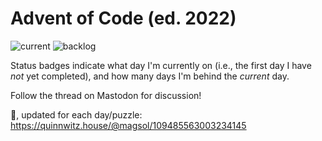# Advent of Code (ed. 2022)

![current](https://img.shields.io/badge/current%20day-1-blue) ![backlog](https://img.shields.io/badge/backlog---9-red)

Status badges indicate what day I'm currently on (i.e., the first day I have _not_ yet completed), and how many days I'm behind the _current_ day.

Follow the thread on Mastodon for discussion!

🧵, updated for each day/puzzle: https://quinnwitz.house/@magsol/109485563003234145